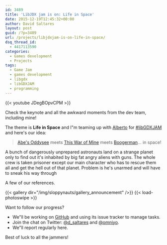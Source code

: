 ```yaml
---
id: 3489
title: 'LibJDX jam is on: Life in Space'
date: 2015-12-19T12:45:32+00:00
author: David Saltares
layout: post
guid: /?p=3489
url: /projects/libjdxjam-is-on-life-in-space/
dsq_thread_id:
  - 4417113590
categories:
  - Games development
  - Projects
tags:
  - Game Jam
  - games development
  - libgdx
  - libGDXJAM
  - programming
---
```


{{< youtube JDegBOpvCPM >}}

Check the keynote and all the awkward moments from the dev team, including mine!

The theme is **Life in Space** and I"m teaming up with [Alberto](http://itch.io/profile/omniyo) for [#libGDXJAM](http://itch.io/jam/libgdxjam) and here's our idea:

> [Abe's Oddysee](https://www.google.co.uk/search?q=boogerman&safe=off&espv=2&biw=768&bih=347&source=lnms&tbm=isch&sa=X&sqi=2&ved=0ahUKEwi476DF9efJAhXIuBoKHTmdAd4Q_AUIBigB#safe=off&tbm=isch&q=abe%27s+oddysee) meets [This War of Mine](https://www.google.co.uk/search?q=boogerman&safe=off&espv=2&biw=768&bih=347&source=lnms&tbm=isch&sa=X&sqi=2&ved=0ahUKEwi476DF9efJAhXIuBoKHTmdAd4Q_AUIBigB#safe=off&tbm=isch&q=this+war+of+mine) meets [Boogerman](https://www.google.co.uk/search?q=boogerman&safe=off&espv=2&biw=768&bih=347&source=lnms&tbm=isch&sa=X&sqi=2&ved=0ahUKEwi476DF9efJAhXIuBoKHTmdAd4Q_AUIBigB)... in space!

A bunch of dangerously unprepared astronauts land on a strange planet only to find out it's inhabited by big fat angry aliens with guns. The whole crew is taken prisoner except our main character who has to rescue them all and get the hell out of that planet. Problem is he's unarmed and will have to sneak his way through

A few of our references.

{{< gallery dir="/img/sloppynauts/gallery_announcement" />}}
{{< load-photoswipe >}}

Want to follow our progress?

* We"ll be working on [GitHub](https://github.com/dsaltares/libgdxjam) and using its issue tracker to manage tasks.
* Join the chat on Twitter: [@d_saltares](https://twitter.com/d_saltares) and [@omniyo](https://twitter.com/omniyo).
* We"ll report regularly here.

Best of luck to all the jammers!
